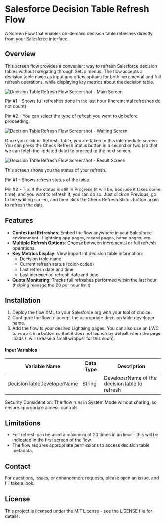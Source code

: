 # Salesforce Decision Table Refresh Flow

A Screen Flow that enables on-demand decision table refreshes directly from your Salesforce interface.

## Overview

This screen flow provides a convenient way to refresh Salesforce decision tables without navigating through Setup menus. The flow accepts a decision table name as input and offers options for both incremental and full refresh operations, while displaying key metrics about the decision table.

![Decision Table Refresh Flow Screenshot - Main Screen](https://github.com/user-attachments/assets/fdb07477-abbd-4627-8b30-d681cdc4ab66)

Pin #1 - Shows full refreshes done in the last hour (Incremental refreshes do not count)

Pin #2 - You can select the type of refresh you want to do before proceeding. 

![Decision Table Refresh Flow Screenshot - Waiting Screen](https://github.com/user-attachments/assets/90ec59e3-b4bd-4f3a-a8d9-cedbfabcc38b)

Once you click on Refresh Table, you are taken to this intermediate screen. You can press the Check Refresh Status button in a second or two (so that we can fetch the updated data) to proceed to the next screen.

![Decision Table Refresh Flow Screenshot - Result Screen](https://github.com/user-attachments/assets/726cdc16-4eb5-446b-b34f-f03ffc2a043a)

This screen shows you the status of your refresh. 

Pin #1 - Shows refresh status of the table

Pin #2 - Tip: If the status is still In Progress (it will be, because it takes some time), and you want to refresh it, you can do so. Just click on Previous, go to the waiting screen, and then click the Check Refresh Status button again to refresh the data. 


## Features

- **Contextual Refreshes**: Embed the flow anywhere in your Salesforce environment - Lightning app pages, record pages, home pages, etc.
- **Multiple Refresh Options**: Choose between incremental or full refresh operations.
- **Key Metrics Display**: View important decision table information:
    - Decision table name
    - Current refresh status (color-coded)
    - Last refresh date and time
    - Last incremental refresh date and time
- **Quota Monitoring**: Tracks full refreshes performed within the last hour (helping manage the 20 per hour limit)

## Installation

1. Deploy the flow XML to your Salesforce org with your tool of choice.
2. Configure the flow to accept the appropriate decision table developer name.
3. Add the flow to your desired Lightning pages. You can also use an LWC to wrap it in a button so that it does not launch by default when the page loads (I will release a small wrapper for this soon).

#### Input Variables

| Variable Name              | Data Type | Description                                    |
| -------------------------- | --------- | ---------------------------------------------- |
| DecisionTableDeveloperName | String    | DeveloperName of the decision table to refresh |

Security Consideration: The flow runs in System Mode without sharing, so ensure appropriate access controls.

## Limitations

- Full refresh can be used a maximum of 20 times in an hour - this will be indicated in the first screen of the flow.
- The flow requires appropriate permissions to access decision table metadata.

## Contact

For questions, issues, or enhancement requests, please open an issue, and I'll take a look.

## License

This project is licensed under the MIT License - see the LICENSE file for details.

